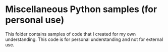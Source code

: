 # Miscellaneous Python samples (for personal use)

This folder contains samples of code that I created for my own understanding. This code is for personal understanding and not for external use.





    


